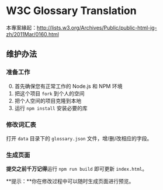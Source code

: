 W3C Glossary Translation
========================

本專案緣起：http://lists.w3.org/Archives/Public/public-html-ig-zh/2011Mar/0160.html

## 维护办法

### 准备工作

0. 首先确保您有正常工作的 Node.js 和 NPM 环境
1. 把这个项目 `fork` 到个人的空间
2. 把个人空间的项目克隆到本地
3. 运行 `npm install` 安装必要的库

### 修改词汇表

打开 `data` 目录下的 `glossary.json` 文件，增/删/改相应的字段。

### 生成页面

**提交之前千万记得**运行 `npm run build` 即可更新 `index.html`。

**提示：**你在修改过程中可以随时生成页面进行预览。
